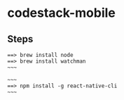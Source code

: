 # codestack-mobile

## Steps

~~~~
==> brew install node
==> brew install watchman
~~~

~~~
==> npm install -g react-native-cli
~~~



